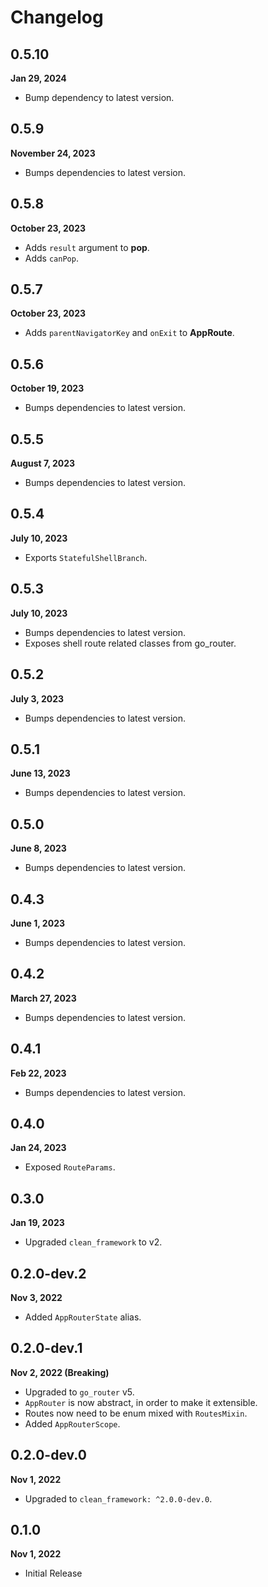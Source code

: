 # Changelog
## 0.5.10
**Jan 29, 2024**
- Bump dependency to latest version.

## 0.5.9
**November 24, 2023**
- Bumps dependencies to latest version.

## 0.5.8
**October 23, 2023**
- Adds `result` argument to **pop**.
- Adds `canPop`.

## 0.5.7
**October 23, 2023**
- Adds `parentNavigatorKey` and `onExit` to **AppRoute**.

## 0.5.6
**October 19, 2023**
- Bumps dependencies to latest version.

## 0.5.5
**August 7, 2023**
- Bumps dependencies to latest version.

## 0.5.4
**July 10, 2023**
- Exports `StatefulShellBranch`.

## 0.5.3
**July 10, 2023**
- Bumps dependencies to latest version.
- Exposes shell route related classes from go_router.

## 0.5.2
**July 3, 2023**
- Bumps dependencies to latest version.

## 0.5.1
**June 13, 2023**
- Bumps dependencies to latest version.

## 0.5.0
**June 8, 2023**
- Bumps dependencies to latest version.

## 0.4.3
**June 1, 2023**
- Bumps dependencies to latest version.

## 0.4.2
**March 27, 2023**
- Bumps dependencies to latest version.

## 0.4.1
**Feb 22, 2023**
- Bumps dependencies to latest version.

## 0.4.0
**Jan 24, 2023**
- Exposed `RouteParams`.

## 0.3.0
**Jan 19, 2023**
- Upgraded `clean_framework` to v2.

## 0.2.0-dev.2
**Nov 3, 2022**
- Added `AppRouterState` alias.

## 0.2.0-dev.1
**Nov 2, 2022 (Breaking)**
- Upgraded to `go_router` v5.
- `AppRouter` is now abstract, in order to make it extensible.
- Routes now need to be enum mixed with `RoutesMixin`.
- Added `AppRouterScope`.

## 0.2.0-dev.0
**Nov 1, 2022**
- Upgraded to `clean_framework: ^2.0.0-dev.0`.

## 0.1.0
**Nov 1, 2022**
- Initial Release